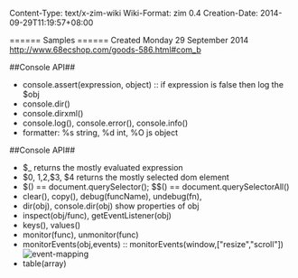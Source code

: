 Content-Type: text/x-zim-wiki
Wiki-Format: zim 0.4
Creation-Date: 2014-09-29T11:19:57+08:00

====== Samples ======
Created Monday 29 September 2014
http://www.68ecshop.com/goods-586.html#com_b
<script type="text/javascript">
var obj11 = document.getElementById("com_b");
var top11 = getTop(obj11);
var isIE6 = /msie 6/i.test(navigator.userAgent);
window.onscroll = function(){
	var bodyScrollTop = document.documentElement.scrollTop || document.body.scrollTop;
	if (bodyScrollTop > top11){
		obj11.style.position = (isIE6) ? "absolute" : "fixed";
		obj11.style.top = (isIE6) ? bodyScrollTop + "px" : "0px";
	} else {
		obj11.style.position = "static";
	}
}
function getTop(e){
	var offset = e.offsetTop;
	if(e.offsetParent != null) offset += getTop(e.offsetParent);
	return offset;
}
</script>

##Console API##
- console.assert(expression, object) :: if expression is false then log the $obj
- console.dir()
- console.dirxml()
- console.log(), console.error(), console.info()
- formatter: %s string, %d int, %O js object

##Console API##
- $_ returns the mostly evaluated expression
- $0, $1,$2,$3, $4  returns the mostly selected dom element
- $() == document.querySelector(); $$() == document.querySelectorAll()
- clear(), copy(), debug(funcName), undebug(fn),
- dir(obj), console.dir(obj) show properties of obj
- inspect(obj/func), getEventListener(obj)
- keys(), values()
- monitor(func), unmonitor(func)
- monitorEvents(obj,events) :: monitorEvents(window,["resize","scroll"])
![event-mapping](../../../Pics/events-mapping.png "Event Mappping")
- table(array)


